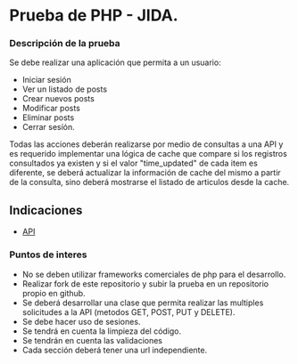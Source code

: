 # Prueba de PHP - JIDA. 

 
### Descripción de la prueba

Se debe realizar una aplicación que permita a un usuario:

- Iniciar sesión
- Ver un listado de posts
- Crear nuevos posts
- Modificar posts
- Eliminar posts
- Cerrar sesíón.

Todas las acciones deberán realizarse por medio de consultas a una API y es requerido implementar 
una lógica de cache que compare si los registros consultados ya existen y si el valor "time_updated" de cada item es diferente,
se deberá actualizar la información de cache del mismo a partir de la consulta, sino deberá mostrarse
el listado de articulos desde la cache.

## Indicaciones

- [API](docs/api.md)

### Puntos de interes

  - No se deben utilizar frameworks comerciales de php para el desarrollo.
  - Realizar fork de este repositorio y subir la prueba en un repositorio propio en github.  
  - Se deberá desarrollar una clase que permita realizar las multiples solicitudes a la API (metodos GET, POST, PUT y DELETE).
  - Se debe hacer uso de sesiones.
  - Se tendrá en cuenta la limpieza del código.
  - Se tendrán en cuenta las validaciones
  - Cada sección deberá tener una url independiente.
  
